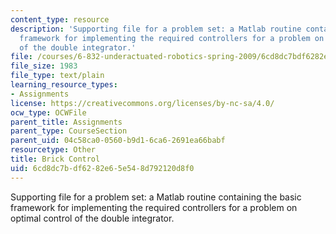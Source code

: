 ```yaml
---
content_type: resource
description: 'Supporting file for a problem set: a Matlab routine containing the basic
  framework for implementing the required controllers for a problem on optimal control
  of the double integrator.'
file: /courses/6-832-underactuated-robotics-spring-2009/6cd8dc7bdf6282e65e548d792120d8f0_brick_control.m
file_size: 1983
file_type: text/plain
learning_resource_types:
- Assignments
license: https://creativecommons.org/licenses/by-nc-sa/4.0/
ocw_type: OCWFile
parent_title: Assignments
parent_type: CourseSection
parent_uid: 04c58ca0-0560-b9d1-6ca6-2691ea66babf
resourcetype: Other
title: Brick Control
uid: 6cd8dc7b-df62-82e6-5e54-8d792120d8f0
---
```

Supporting file for a problem set: a Matlab routine containing the basic framework for implementing the required controllers for a problem on optimal control of the double integrator.